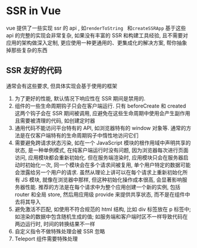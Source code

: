 # SSR in Vue

vue 提供了一些实现 ssr 的 api , 如`renderToString ` 和`createSSRApp`
基于这些 api 的完整的实现会非常复杂,
如果没有丰富的 SSR 和构建工具经验, 且不需要对应用的架构做深入定制, 更应使用一种更通用的、更集成化的解决方案, 帮你抽象掉那些复杂的东西

## SSR 友好的代码

通常会有这些要求, 但具体实现会基于使用的框架

1. 为了更好的性能, 默认情况下响应性在 SSR 期间是禁用的.
2. 组件的一些生命周期钩子只会在客户端运行. 只有 beforeCreate 和 created 这两个钩子会在 SSR 期间被调用, 应避免在这些生命周期中使用会产生副作用且需要被清理的代码, 如创建定时器
3. 通用代码不能访问平台特有的 API, 如浏览器特有的 window 对象等. 通常的方法是在仅客户端特有的生命周期钩子中惰性地访问它们
4. 需要避免跨请求状态污染, 如在一个 JavaScript 模块的根作用域中声明共享的状态, 是一种单例模式, 在纯客户端运行时没有问题, 因为浏览器每次进行页面访问, 应用模块都会重新初始化. 但在服务端渲染时, 应用模块只会在服务器启动时初始化一次, 同一个模块会在多个请求间被复用, 单个用户特定的数据可能会泄露给另一个用户的请求. 虽然从理论上讲可以在每个请求上重新初始化所有 JS 模块, 就像在浏览器中那样, 但这种初始化操作成本很高, 会显著影响服务器性能. 推荐的方法是在每个请求中为整个应用创建一个新的实例, 包括 router 和全局 store, 然后用应用级 provide 来提供共享状态, 而不是在组件中去将其导入
5. 避免激活不匹配, 如使用不符合规范的 html 结构, 比如 div 标签放在 p 标签中; 如渲染的数据中包含随机生成的值; 如服务端和客户端时区不一样导致代码在两边运行时, 时间的转换结果不一样
6. 自定义指令不做特殊处理会被 SSR 忽略
7. Teleport 组件需要特殊处理
